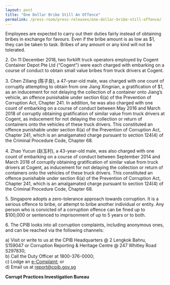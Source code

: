 ```yaml
---
layout: post
title: "One Dollar Bribe Still An Offence"
permalink: /press-room/press-releases/one-dollar-bribe-still-offence/
---
```

Employees are expected to carry out their duties fairly instead of obtaining bribes in exchange for favours. Even if the bribe amount is as low as $1, they can be taken to task. Bribes of any amount or any kind will not be tolerated.

2\.       On 11 December 2018, two forklift truck operators employed by Cogent Container Depot Pte Ltd (“Cogent”) were each charged with embarking on a course of conduct to obtain small value bribes from truck drivers at Cogent.

3\.       Chen Ziliang (陈子良), a 47-year-old male, was charged with one count of corruptly attempting to obtain from one Jiang Xingnian, a gratification of $1, as an inducement for not delaying the collection of a container onto Jiang’s vehicle, an offence punishable under section 6(a) of the Prevention of Corruption Act, Chapter 241. In addition, he was also charged with one count of embarking on a course of conduct between May 2016 and March 2018 of corruptly obtaining gratification of similar value from truck drivers at Cogent, as inducement for not delaying the collection or return of containers onto the vehicles of these truck drivers. This constituted an offence punishable under section 6(a) of the Prevention of Corruption Act, Chapter 241, which is an amalgamated charge pursuant to section 124(4) of the Criminal Procedure Code, Chapter 68.

4\.       Zhao Yucun (赵玉村), a 43-year-old male, was also charged with one count of embarking on a course of conduct between September 2014 and March 2018 of corruptly obtaining gratification of similar value from truck drivers at Cogent, as inducement for not delaying the collection or return of containers onto the vehicles of these truck drivers. This constituted an offence punishable under section 6(a) of the Prevention of Corruption Act, Chapter 241, which is an amalgamated charge pursuant to section 124(4) of the Criminal Procedure Code, Chapter 68.

5\.       Singapore adopts a zero-tolerance approach towards corruption. It is a serious offence to bribe, or attempt to bribe another individual or entity. Any person who is convicted of a corruption offence can be fined up to $100,000 or sentenced to imprisonment of up to 5 years or to both.

6\.       The CPIB looks into all corruption complaints, including anonymous ones, and can be reached via the following channels:

a) Visit or write to us at the CPIB Headquarters @ 2 Lengkok Bahru, S159047 or Corruption Reporting & Heritage Centre @ 247 Whitley Road S297830;<br />
b) Call the Duty Officer at 1800-376-0000;<br />
c) Lodge an [e-Complaint](/e-services/e-complaint-for-corrupt-conduct); or<br>
d) Email us at <a class="spamspan" href="mailto:report@cpib.gov.sg">report@cpib.gov.sg</a>

**Corrupt Practices Investigation Bureau**
